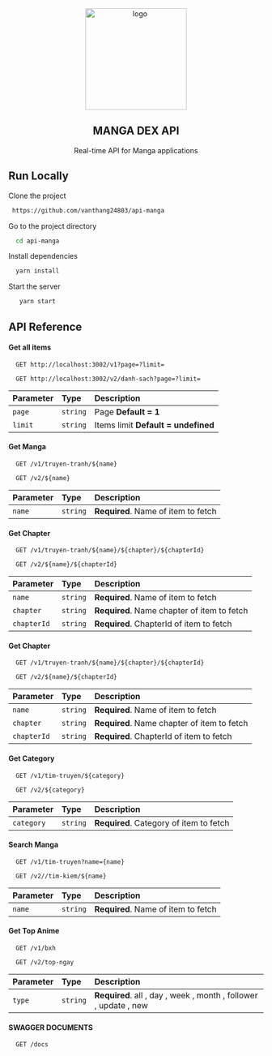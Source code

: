 <div align="center">
  <a href="https://github.com/vanthang24803/manga-nextjs-14">
    <img src="https://utfs.io/f/93b15ab6-043f-4315-9219-b096ca943f88-1zbfv.png" alt="logo" width="200" height="200">
  </a>
</div>

<h2 align="center">MANGA DEX API</h2>

<p align="center">Real-time API for Manga applications</p>

## Run Locally

Clone the project

```bash
 https://github.com/vanthang24803/api-manga
```

Go to the project directory

```bash
  cd api-manga
```

Install dependencies

```bash
  yarn install
```

Start the server

```bash
   yarn start
```

## API Reference

#### Get all items

```
  GET http://localhost:3002/v1?page=?limit=
```

```
  GET http://localhost:3002/v2/danh-sach?page=?limit=
```

| Parameter | Type     | Description                         |
| :-------- | :------- | :---------------------------------- |
| `page`    | `string` | Page **Default = 1**                |
| `limit`   | `string` | Items limit **Default = undefined** |

#### Get Manga

```
  GET /v1/truyen-tranh/${name}
```

```
  GET /v2/${name}
```

| Parameter | Type     | Description                         |
| :-------- | :------- | :---------------------------------- |
| `name`    | `string` | **Required**. Name of item to fetch |

#### Get Chapter

```
  GET /v1/truyen-tranh/${name}/${chapter}/${chapterId}
```

```
  GET /v2/${name}/${chapterId}
```

| Parameter   | Type     | Description                                 |
| :---------- | :------- | :------------------------------------------ |
| `name`      | `string` | **Required**. Name of item to fetch         |
| `chapter`   | `string` | **Required**. Name chapter of item to fetch |
| `chapterId` | `string` | **Required**. ChapterId of item to fetch    |

#### Get Chapter

```
  GET /v1/truyen-tranh/${name}/${chapter}/${chapterId}
```

```
  GET /v2/${name}/${chapterId}
```

| Parameter   | Type     | Description                                 |
| :---------- | :------- | :------------------------------------------ |
| `name`      | `string` | **Required**. Name of item to fetch         |
| `chapter`   | `string` | **Required**. Name chapter of item to fetch |
| `chapterId` | `string` | **Required**. ChapterId of item to fetch    |

#### Get Category

```
  GET /v1/tim-truyen/${category}
```

```
  GET /v2/${category}
```

| Parameter  | Type     | Description                             |
| :--------- | :------- | :-------------------------------------- |
| `category` | `string` | **Required**. Category of item to fetch |

#### Search Manga

```
  GET /v1/tim-truyen?name={name}
```

```
  GET /v2//tim-kiem/${name}
```

| Parameter | Type     | Description                         |
| :-------- | :------- | :---------------------------------- |
| `name`    | `string` | **Required**. Name of item to fetch |

#### Get Top Anime

```
  GET /v1/bxh
```

```
  GET /v2/top-ngay
```

| Parameter | Type     | Description                                                      |
| :-------- | :------- | :--------------------------------------------------------------- |
| `type`    | `string` | **Required**. all , day , week , month , follower , update , new |

#### SWAGGER DOCUMENTS

```
  GET /docs
```
